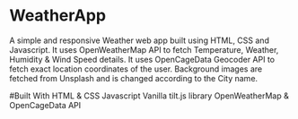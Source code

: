 # WeatherApp
A simple and responsive Weather web app built using HTML, CSS and Javascript. It uses OpenWeatherMap API to fetch Temperature, Weather, Humidity &amp; Wind Speed details. It uses OpenCageData Geocoder API to fetch exact location coordinates of the user. Background images are fetched from Unsplash and is changed according to the City name. 

#Built With
HTML & CSS
Javascript
Vanilla tilt.js library
OpenWeatherMap & OpenCageData API

